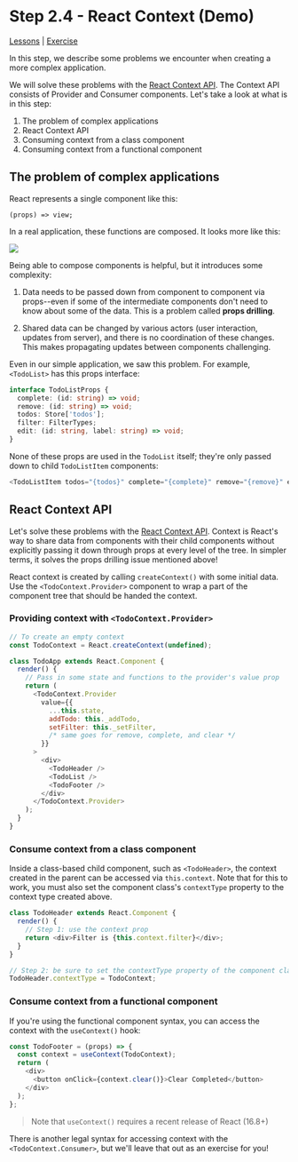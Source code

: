 # Step 2.4 - React Context (Demo)

[Lessons](../..) | [Exercise](../exercise)

In this step, we describe some problems we encounter when creating a more complex application.

We will solve these problems with the [React Context API](https://reactjs.org/docs/context.html). The Context API consists of Provider and Consumer components. Let's take a look at what is in this step:

1. The problem of complex applications
2. React Context API
3. Consuming context from a class component
4. Consuming context from a functional component

## The problem of complex applications

React represents a single component like this:

```
(props) => view;
```

In a real application, these functions are composed. It looks more like this:

![](../../assets/todo-components.png)

Being able to compose components is helpful, but it introduces some complexity:

1. Data needs to be passed down from component to component via props--even if some of the intermediate components don't need to know about some of the data. This is a problem called **props drilling**.

2. Shared data can be changed by various actors (user interaction, updates from server), and there is no coordination of these changes. This makes propagating updates between components challenging.

Even in our simple application, we saw this problem. For example, `<TodoList>` has this props interface:

```ts
interface TodoListProps {
  complete: (id: string) => void;
  remove: (id: string) => void;
  todos: Store['todos'];
  filter: FilterTypes;
  edit: (id: string, label: string) => void;
}
```

None of these props are used in the `TodoList` itself; they're only passed down to child `TodoListItem` components:

```js
<TodoListItem todos="{todos}" complete="{complete}" remove="{remove}" edit="{edit}" />
```

## React Context API

Let's solve these problems with the [React Context API](https://reactjs.org/docs/context.html). Context is React's way to share data from components with their child components without explicitly passing it down through props at every level of the tree. In simpler terms, it solves the props drilling issue mentioned above!

React context is created by calling `createContext()` with some initial data. Use the `<TodoContext.Provider>` component to wrap a part of the component tree that should be handed the context.

### Providing context with `<TodoContext.Provider>`

```js
// To create an empty context
const TodoContext = React.createContext(undefined);

class TodoApp extends React.Component {
  render() {
    // Pass in some state and functions to the provider's value prop
    return (
      <TodoContext.Provider
        value={{
          ...this.state,
          addTodo: this._addTodo,
          setFilter: this._setFilter,
          /* same goes for remove, complete, and clear */
        }}
      >
        <div>
          <TodoHeader />
          <TodoList />
          <TodoFooter />
        </div>
      </TodoContext.Provider>
    );
  }
}
```

### Consume context from a class component

Inside a class-based child component, such as `<TodoHeader>`, the context created in the parent can be accessed via `this.context`. Note that for this to work, you must also set the component class's `contextType` property to the context type created above.

```js
class TodoHeader extends React.Component {
  render() {
    // Step 1: use the context prop
    return <div>Filter is {this.context.filter}</div>;
  }
}

// Step 2: be sure to set the contextType property of the component class
TodoHeader.contextType = TodoContext;
```

### Consume context from a functional component

If you're using the functional component syntax, you can access the context with the `useContext()` hook:

```js
const TodoFooter = (props) => {
  const context = useContext(TodoContext);
  return (
    <div>
      <button onClick={context.clear()}>Clear Completed</button>
    </div>
  );
};
```

> Note that `useContext()` requires a recent release of React (16.8+)

There is another legal syntax for accessing context with the `<TodoContext.Consumer>`, but we'll leave that out as an exercise for you!
